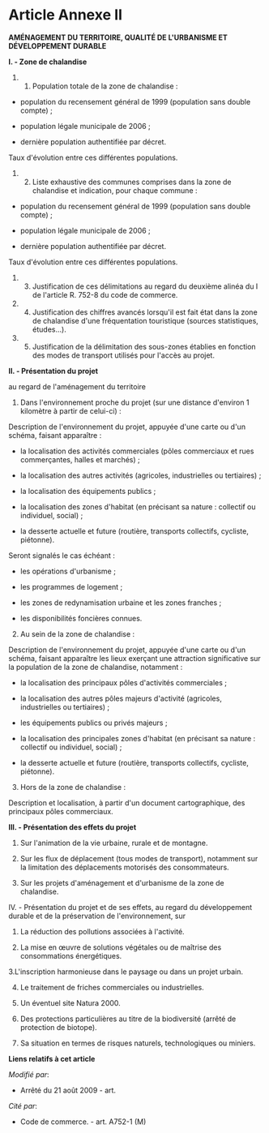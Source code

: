 # Article Annexe II

**AMÉNAGEMENT DU TERRITOIRE, QUALITÉ DE L'URBANISME ET DÉVELOPPEMENT DURABLE**

**I. - Zone de chalandise**

1. 1. Population totale de la zone de chalandise : 

- population du recensement général de 1999 (population sans double compte) ; 

- population légale municipale de 2006 ; 

- dernière population authentifiée par décret. 

Taux d'évolution entre ces différentes populations. 

1. 2. Liste exhaustive des communes comprises dans la zone de chalandise et indication, pour chaque commune : 

- population du recensement général de 1999 (population sans double compte) ; 

- population légale municipale de 2006 ; 

- dernière population authentifiée par décret. 

Taux d'évolution entre ces différentes populations. 

1. 3. Justification de ces délimitations au regard du deuxième alinéa du I de l'article R. 752-8 du code de commerce. 

1. 4. Justification des chiffres avancés lorsqu'il est fait état dans la zone de chalandise d'une fréquentation touristique
(sources statistiques, études...). 

1. 5. Justification de la délimitation des sous-zones établies en fonction des modes de transport utilisés pour l'accès au
projet. 

**II. - Présentation du projet**

au regard de l'aménagement du territoire 

1. Dans l'environnement proche du projet (sur une distance d'environ 1 kilomètre à partir de celui-ci) : 

Description de l'environnement du projet, appuyée d'une carte ou d'un schéma, faisant apparaître : 

- la localisation des activités commerciales (pôles commerciaux et rues commerçantes, halles et marchés) ; 

- la localisation des autres activités (agricoles, industrielles ou tertiaires) ; 

- la localisation des équipements publics ; 

- la localisation des zones d'habitat (en précisant sa nature : collectif ou individuel, social) ; 

- la desserte actuelle et future (routière, transports collectifs, cycliste, piétonne). 

Seront signalés le cas échéant : 

- les opérations d'urbanisme ; 

- les programmes de logement ; 

- les zones de redynamisation urbaine et les zones franches ; 

- les disponibilités foncières connues. 

2. Au sein de la zone de chalandise : 

Description de l'environnement du projet, appuyée d'une carte ou d'un schéma, faisant apparaître les lieux exerçant une
attraction significative sur la population de la zone de chalandise, notamment : 

- la localisation des principaux pôles d'activités commerciales ; 

- la localisation des autres pôles majeurs d'activité (agricoles, industrielles ou tertiaires) ; 

- les équipements publics ou privés majeurs ; 

- la localisation des principales zones d'habitat (en précisant sa nature : collectif ou individuel, social) ; 

- la desserte actuelle et future (routière, transports collectifs, cycliste, piétonne). 

3. Hors de la zone de chalandise : 

Description et localisation, à partir d'un document cartographique, des principaux pôles commerciaux. 

**III. - Présentation des effets du projet**

1. Sur l'animation de la vie urbaine, rurale et de montagne. 

2. Sur les flux de déplacement (tous modes de transport), notamment sur la limitation des déplacements motorisés des
consommateurs. 

3. Sur les projets d'aménagement et d'urbanisme de la zone de chalandise. 

IV. - Présentation du projet et de ses effets, au regard du développement durable et de la préservation de l'environnement,
sur 

1. La réduction des pollutions associées à l'activité. 

2. La mise en œuvre de solutions végétales ou de maîtrise des consommations énergétiques. 

3.L'inscription harmonieuse dans le paysage ou dans un projet urbain. 

4. Le traitement de friches commerciales ou industrielles. 

5. Un éventuel site Natura 2000. 

6. Des protections particulières au titre de la biodiversité (arrêté de protection de biotope). 

7. Sa situation en termes de risques naturels, technologiques ou miniers.

**Liens relatifs à cet article**

_Modifié par_:

  - Arrêté du 21 août 2009 - art.

_Cité par_:

  - Code de commerce. - art. A752-1 (M)
